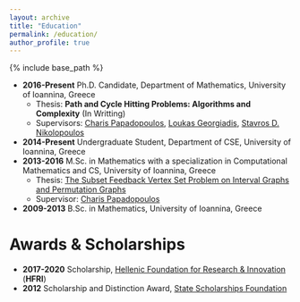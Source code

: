 ```yaml
---
layout: archive
title: "Education"
permalink: /education/
author_profile: true
---
```


{% include base_path %}

* **2016-Present** Ph.D. Candidate, Department of Mathematics, University of Ioannina, Greece
  - Thesis: **Path and Cycle Hitting Problems: Algorithms and Complexity** (In Writting)
  - Supervisors: [Charis Papadopoulos](http://www.cs.uoi.gr/~charis/), [Loukas Georgiadis](http://www.cse.uoi.gr/~loukas/), [Stavros D. Nikolopoulos](http://www.cse.uoi.gr/~stavros/)
* **2014-Present** Undergraduate Student, Department of CSE, University of Ioannina, Greece
* **2013-2016** M.Sc. in Mathematics with a specialization in Computational Mathematics and CS, University of Ioannina, Greece
  - Thesis: [The Subset Feedback Vertex Set Problem on Interval Graphs and Permutation Graphs](https://sptzimas.github.io/files/SpTzimas_MSc_Thesis.pdf)
  - Supervisor: [Charis Papadopoulos](http://www.cs.uoi.gr/~charis/) 
* **2009-2013** B.Sc. in Mathematics, University of Ioannina, Greece

Awards & Scholarships
=
* **2017-2020** Scholarship, [Hellenic Foundation for Research & Innovation](http://www.elidek.gr/en/) (**HFRI**)
* **2012** Scholarship and Distinction Award, [State Scholarships Foundation](https://www.iky.gr/en/)
